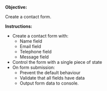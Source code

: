 <p><strong>Objective:</strong></p>
<p>Create a contact form.</p>
<p><strong>Instructions:</strong></p>
<ul>
<li>Create a contact form with:<br>
<ul>
<li>Name field</li>
<li>Email field</li>
<li>Telephone field</li>
<li>Message field</li>
</ul>
</li>
<li>Control the form with a single piece of state</li>
<li>On form submission:
<ul>
<li>Prevent the default behaviour</li>
<li>Validate that all fields have data</li>
<li>Output form data to console.</li>
</ul>
</li>
</ul>